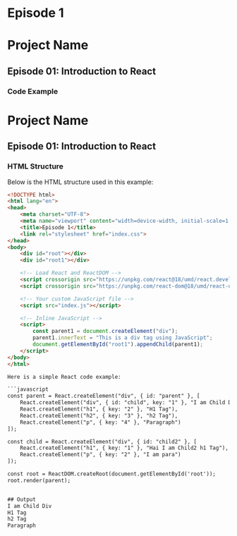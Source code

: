 # Episode 1
# Project Name

## Episode 01: Introduction to React

### Code Example


# Project Name

## Episode 01: Introduction to React

### HTML Structure

Below is the HTML structure used in this example:

```html
<!DOCTYPE html>
<html lang="en">
<head>
    <meta charset="UTF-8">
    <meta name="viewport" content="width=device-width, initial-scale=1.0">
    <title>Episode 1</title>
    <link rel="stylesheet" href="index.css">
</head>
<body>
    <div id="root"></div>
    <div id="root1"></div>

    <!-- Load React and ReactDOM -->
    <script crossorigin src="https://unpkg.com/react@18/umd/react.development.js"></script>
    <script crossorigin src="https://unpkg.com/react-dom@18/umd/react-dom.development.js"></script>

    <!-- Your custom JavaScript file -->
    <script src="index.js"></script>

    <!-- Inline JavaScript -->
    <script>
        const parent1 = document.createElement("div");
        parent1.innerText = "This is a div tag using JavaScript";
        document.getElementById("root1").appendChild(parent1);
    </script>
</body>
</html>

Here is a simple React code example:

```javascript
const parent = React.createElement("div", { id: "parent" }, [
    React.createElement("div", { id: "child", key: "1" }, "I am Child Div"),
    React.createElement("h1", { key: "2" }, "H1 Tag"),
    React.createElement("h2", { key: "3" }, "h2 Tag"),
    React.createElement("p", { key: "4" }, "Paragraph")
]);

const child = React.createElement("div", { id: "child2" }, [
    React.createElement("h1", { key: "1" }, "Hai I am Child2 h1 Tag"),
    React.createElement("p", { key: "2" }, "I am para")
]);

const root = ReactDOM.createRoot(document.getElementById('root'));
root.render(parent);


## Output
I am Child Div
H1 Tag
h2 Tag
Paragraph
